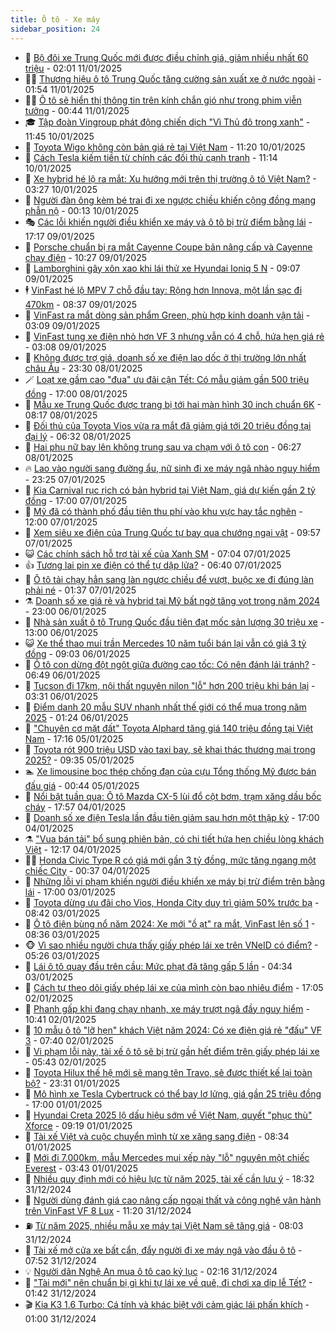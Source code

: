 ```yaml
---
title: Ô tô - Xe máy
sidebar_position: 24
---
```


<!-- dantri-o-to-xe-may:START -->
- 🤡 [Bộ đôi xe Trung Quốc mới được điều chỉnh giá, giảm nhiều nhất 60 triệu](https://dantri.com.vn/o-to-xe-may/bo-doi-xe-trung-quoc-moi-duoc-dieu-chinh-gia-giam-nhieu-nhat-60-trieu-20250110200106399.htm) - 02:01 11/01/2025
- 🧑‍💻 [Thương hiệu ô tô Trung Quốc tăng cường sản xuất xe ở nước ngoài](https://dantri.com.vn/o-to-xe-may/thuong-hieu-o-to-trung-quoc-tang-cuong-san-xuat-xe-o-nuoc-ngoai-20250103112012895.htm) - 01:54 11/01/2025
- 🧑‍💻 [Ô tô sẽ hiển thị thông tin trên kính chắn gió như trong phim viễn tưởng](https://dantri.com.vn/o-to-xe-may/o-to-se-hien-thi-thong-tin-tren-kinh-chan-gio-nhu-trong-phim-vien-tuong-20250111002532229.htm) - 00:44 11/01/2025
- 🎓 [Tập đoàn Vingroup phát động chiến dịch &quot;Vì Thủ đô trong xanh&quot;](https://dantri.com.vn/o-to-xe-may/tap-doan-vingroup-phat-dong-chien-dich-vi-thu-do-trong-xanh-20250110180524050.htm) - 11:45 10/01/2025
- 🌊 [Toyota Wigo không còn bản giá rẻ tại Việt Nam](https://dantri.com.vn/o-to-xe-may/toyota-wigo-khong-con-ban-gia-re-tai-viet-nam-20250109105134399.htm) - 11:20 10/01/2025
- 🥷 [Cách Tesla kiếm tiền từ chính các đối thủ cạnh tranh](https://dantri.com.vn/o-to-xe-may/cach-tesla-kiem-tien-tu-chinh-cac-doi-thu-canh-tranh-20250110171314412.htm) - 11:14 10/01/2025
- 🤩 [Xe hybrid hé lộ ra mắt: Xu hướng mới trên thị trường ô tô Việt Nam?](https://dantri.com.vn/o-to-xe-may/xe-hybrid-he-lo-ra-mat-xu-huong-moi-tren-thi-truong-o-to-viet-nam-20250109130920170.htm) - 03:27 10/01/2025
- 🫶 [Người đàn ông kèm bé trai đi xe ngược chiều khiến cộng đồng mạng phẫn nộ](https://dantri.com.vn/o-to-xe-may/nguoi-dan-ong-kem-be-trai-di-xe-nguoc-chieu-khien-cong-dong-mang-phan-no-20250109160334650.htm) - 00:13 10/01/2025
- 🎭 [Các lỗi khiến người điều khiển xe máy và ô tô bị trừ điểm bằng lái](https://dantri.com.vn/o-to-xe-may/cac-loi-khien-nguoi-dieu-khien-xe-may-va-o-to-bi-tru-diem-bang-lai-20250109162802966.htm) - 17:17 09/01/2025
- 🌁 [Porsche chuẩn bị ra mắt Cayenne Coupe bản nâng cấp và Cayenne chạy điện](https://dantri.com.vn/o-to-xe-may/porsche-chuan-bi-ra-mat-cayenne-coupe-ban-nang-cap-va-cayenne-chay-dien-20250108182036391.htm) - 10:27 09/01/2025
- 🦩 [Lamborghini gây xôn xao khi lái thử xe Hyundai Ioniq 5 N](https://dantri.com.vn/o-to-xe-may/lamborghini-gay-xon-xao-khi-lai-thu-xe-hyundai-ioniq-5-n-20250109111024712.htm) - 09:07 09/01/2025
- 🕴 [VinFast hé lộ MPV 7 chỗ đầu tay: Rộng hơn Innova, một lần sạc đi 470km](https://dantri.com.vn/o-to-xe-may/vinfast-he-lo-mpv-7-cho-dau-tay-rong-hon-innova-mot-lan-sac-di-470km-20250109153622206.htm) - 08:37 09/01/2025
- 🎡 [VinFast ra mắt dòng sản phẩm Green, phù hợp kinh doanh vận tải](https://dantri.com.vn/o-to-xe-may/vinfast-ra-mat-dong-san-pham-green-phu-hop-kinh-doanh-van-tai-20250109100453000.htm) - 03:09 09/01/2025
- 📝 [VinFast tung xe điện nhỏ hơn VF 3 nhưng vẫn có 4 chỗ, hứa hẹn giá rẻ](https://dantri.com.vn/o-to-xe-may/vinfast-tung-xe-dien-nho-hon-vf-3-nhung-van-co-4-cho-hua-hen-gia-re-20250109100542848.htm) - 03:08 09/01/2025
- 🧐 [Không được trợ giá, doanh số xe điện lao dốc ở thị trường lớn nhất châu Âu](https://dantri.com.vn/o-to-xe-may/khong-duoc-tro-gia-doanh-so-xe-dien-lao-doc-o-thi-truong-lon-nhat-chau-au-20250108174503937.htm) - 23:30 08/01/2025
- 🪄 [Loạt xe gầm cao &quot;đua&quot; ưu đãi cận Tết: Có mẫu giảm gần 500 triệu đồng](https://dantri.com.vn/o-to-xe-may/loat-xe-gam-cao-dua-uu-dai-can-tet-co-mau-giam-gan-500-trieu-dong-20250108153129114.htm) - 17:00 08/01/2025
- 🧰 [Mẫu xe Trung Quốc được trang bị tới hai màn hình 30 inch chuẩn 6K](https://dantri.com.vn/o-to-xe-may/mau-xe-trung-quoc-duoc-trang-bi-toi-hai-man-hinh-30-inch-chuan-6k-20250108115048702.htm) - 08:17 08/01/2025
- 🚀 [Đối thủ của Toyota Vios vừa ra mắt đã giảm giá tới 20 triệu đồng tại đại lý](https://dantri.com.vn/o-to-xe-may/doi-thu-cua-toyota-vios-vua-ra-mat-da-giam-gia-toi-20-trieu-dong-tai-dai-ly-20250108114442246.htm) - 06:32 08/01/2025
- 💪 [Hai phụ nữ bay lên không trung sau va chạm với ô tô con](https://dantri.com.vn/o-to-xe-may/hai-phu-nu-bay-len-khong-trung-sau-va-cham-voi-o-to-con-20250108124626669.htm) - 06:27 08/01/2025
- 🔥 [Lao vào người sang đường ẩu, nữ sinh đi xe máy ngã nhào nguy hiểm](https://dantri.com.vn/o-to-xe-may/lao-vao-nguoi-sang-duong-au-nu-sinh-di-xe-may-nga-nhao-nguy-hiem-20250107224505701.htm) - 23:25 07/01/2025
- 🐲 [Kia Carnival rục rịch có bản hybrid tại Việt Nam, giá dự kiến gần 2 tỷ đồng](https://dantri.com.vn/o-to-xe-may/kia-carnival-ruc-rich-co-ban-hybrid-tai-viet-nam-gia-du-kien-gan-2-ty-dong-20250107140157534.htm) - 17:00 07/01/2025
- 🌋 [Mỹ đã có thành phố đầu tiên thu phí vào khu vực hay tắc nghẽn](https://dantri.com.vn/o-to-xe-may/my-da-co-thanh-pho-dau-tien-thu-phi-vao-khu-vuc-hay-tac-nghen-20250107164740490.htm) - 12:00 07/01/2025
- 🤩 [Xem siêu xe điện của Trung Quốc tự bay qua chướng ngại vật](https://dantri.com.vn/o-to-xe-may/xem-sieu-xe-dien-cua-trung-quoc-tu-bay-qua-chuong-ngai-vat-20250107160532130.htm) - 09:57 07/01/2025
- 😺 [Các chính sách hỗ trợ tài xế của Xanh SM](https://dantri.com.vn/o-to-xe-may/cac-chinh-sach-ho-tro-tai-xe-cua-xanh-sm-20250107123240597.htm) - 07:04 07/01/2025
- 👍 [Tương lai pin xe điện có thể tự dập lửa?](https://dantri.com.vn/o-to-xe-may/tuong-lai-pin-xe-dien-co-the-tu-dap-lua-20250107113132341.htm) - 06:40 07/01/2025
- 🎃 [Ô tô tải chạy hẳn sang làn ngược chiều để vượt, buộc xe đi đúng làn phải né](https://dantri.com.vn/o-to-xe-may/o-to-tai-chay-han-sang-lan-nguoc-chieu-de-vuot-buoc-xe-di-dung-lan-phai-ne-20250107012037544.htm) - 01:37 07/01/2025
- ⚗️ [Doanh số xe giá rẻ và hybrid tại Mỹ bất ngờ tăng vọt trong năm 2024](https://dantri.com.vn/o-to-xe-may/doanh-so-xe-gia-re-va-hybrid-tai-my-bat-ngo-tang-vot-trong-nam-2024-20250106165733674.htm) - 23:00 06/01/2025
- 🦄 [Nhà sản xuất ô tô Trung Quốc đầu tiên đạt mốc sản lượng 30 triệu xe](https://dantri.com.vn/o-to-xe-may/nha-san-xuat-o-to-trung-quoc-dau-tien-dat-moc-san-luong-30-trieu-xe-20250106155205316.htm) - 13:00 06/01/2025
- 😺 [Xe thể thao mui trần Mercedes 10 năm tuổi bán lại vẫn có giá 3 tỷ đồng](https://dantri.com.vn/o-to-xe-may/xe-the-thao-mui-tran-mercedes-10-nam-tuoi-ban-lai-van-co-gia-3-ty-dong-20250106153215610.htm) - 09:03 06/01/2025
- 💼 [Ô tô con dừng đột ngột giữa đường cao tốc: Có nên đánh lái tránh?](https://dantri.com.vn/o-to-xe-may/o-to-con-dung-dot-ngot-giua-duong-cao-toc-co-nen-danh-lai-tranh-20250106120201683.htm) - 06:49 06/01/2025
- 💃 [Tucson đi 17km, nội thất nguyên nilon &quot;lỗ&quot; hơn 200 triệu khi bán lại](https://dantri.com.vn/o-to-xe-may/tucson-di-17km-noi-that-nguyen-nilon-lo-hon-200-trieu-khi-ban-lai-20250106022842340.htm) - 03:31 06/01/2025
- 🚀 [Điểm danh 20 mẫu SUV nhanh nhất thế giới có thể mua trong năm 2025](https://dantri.com.vn/o-to-xe-may/diem-danh-20-mau-suv-nhanh-nhat-the-gioi-co-the-mua-trong-nam-2025-20250106032256649.htm) - 01:24 06/01/2025
- 🤩 [&quot;Chuyên cơ mặt đất&quot; Toyota Alphard tăng giá 140 triệu đồng tại Việt Nam](https://dantri.com.vn/o-to-xe-may/chuyen-co-mat-dat-toyota-alphard-tang-gia-140-trieu-dong-tai-viet-nam-20250105231903993.htm) - 17:16 05/01/2025
- 💪 [Toyota rót 900 triệu USD vào taxi bay, sẽ khai thác thương mại trong 2025?](https://dantri.com.vn/o-to-xe-may/toyota-rot-900-trieu-usd-vao-taxi-bay-se-khai-thac-thuong-mai-trong-2025-20250105163432252.htm) - 09:35 05/01/2025
- 🏊 [Xe limousine bọc thép chống đạn của cựu Tổng thống Mỹ được bán đấu giá](https://dantri.com.vn/o-to-xe-may/xe-limousine-boc-thep-chong-dan-cua-cuu-tong-thong-my-duoc-ban-dau-gia-20250104234732072.htm) - 00:44 05/01/2025
- 💄 [Nổi bật tuần qua: Ô tô Mazda CX-5 lùi đổ cột bơm, trạm xăng dầu bốc cháy](https://dantri.com.vn/o-to-xe-may/noi-bat-tuan-qua-o-to-mazda-cx-5-lui-do-cot-bom-tram-xang-dau-boc-chay-20250105004927691.htm) - 17:57 04/01/2025
- 👺 [Doanh số xe điện Tesla lần đầu tiên giảm sau hơn một thập kỷ](https://dantri.com.vn/o-to-xe-may/doanh-so-xe-dien-tesla-lan-dau-tien-giam-sau-hon-mot-thap-ky-20250103165103084.htm) - 17:00 04/01/2025
- ⚗️ [&quot;Vua bán tải&quot; bổ sung phiên bản, có chi tiết hứa hẹn chiều lòng khách Việt](https://dantri.com.vn/o-to-xe-may/vua-ban-tai-bo-sung-phien-ban-co-chi-tiet-hua-hen-chieu-long-khach-viet-20250104094102468.htm) - 12:17 04/01/2025
- 🧑‍🏫 [Honda Civic Type R có giá mới gần 3 tỷ đồng, mức tăng ngang một chiếc City](https://dantri.com.vn/o-to-xe-may/honda-civic-type-r-co-gia-moi-gan-3-ty-dong-muc-tang-ngang-mot-chiec-city-20250104071147472.htm) - 00:37 04/01/2025
- 🦒 [Những lỗi vi phạm khiến người điều khiển xe máy bị trừ điểm trên bằng lái](https://dantri.com.vn/o-to-xe-may/nhung-loi-vi-pham-khien-nguoi-dieu-khien-xe-may-bi-tru-diem-tren-bang-lai-20250102172608885.htm) - 17:00 03/01/2025
- 🐘 [Toyota dừng ưu đãi cho Vios, Honda City duy trì giảm 50% trước bạ](https://dantri.com.vn/o-to-xe-may/toyota-dung-uu-dai-cho-vios-honda-city-duy-tri-giam-50-truoc-ba-20250103125651295.htm) - 08:42 03/01/2025
- 🧠 [Ô tô điện bùng nổ năm 2024: Xe mới &quot;ồ ạt&quot; ra mắt, VinFast lên số 1](https://dantri.com.vn/o-to-xe-may/o-to-dien-bung-no-nam-2024-xe-moi-o-at-ra-mat-vinfast-len-so-1-20250103112519499.htm) - 08:36 03/01/2025
- 🐵 [Vì sao nhiều người chưa thấy giấy phép lái xe trên VNeID có điểm?](https://dantri.com.vn/o-to-xe-may/vi-sao-nhieu-nguoi-chua-thay-giay-phep-lai-xe-tren-vneid-co-diem-20250103114128915.htm) - 05:26 03/01/2025
- 🤭 [Lái ô tô quay đầu trên cầu: Mức phạt đã tăng gấp 5 lần](https://dantri.com.vn/o-to-xe-may/lai-o-to-quay-dau-tren-cau-muc-phat-da-tang-gap-5-lan-20250103104229716.htm) - 04:34 03/01/2025
- 🤠 [Cách tự theo dõi giấy phép lái xe của mình còn bao nhiêu điểm](https://dantri.com.vn/o-to-xe-may/cach-tu-theo-doi-giay-phep-lai-xe-cua-minh-con-bao-nhieu-diem-20250102221231503.htm) - 17:05 02/01/2025
- 🫶 [Phanh gấp khi đang chạy nhanh, xe máy trượt ngã đầy nguy hiểm](https://dantri.com.vn/o-to-xe-may/phanh-gap-khi-dang-chay-nhanh-xe-may-truot-nga-day-nguy-hiem-20250102160758263.htm) - 10:41 02/01/2025
- 🚀 [10 mẫu ô tô &quot;lỡ hẹn&quot; khách Việt năm 2024: Có xe điện giá rẻ &quot;đấu&quot; VF 3](https://dantri.com.vn/o-to-xe-may/10-mau-o-to-lo-hen-khach-viet-nam-2024-co-xe-dien-gia-re-dau-vf-3-20250102140427398.htm) - 07:40 02/01/2025
- 🎊 [Vi phạm lỗi này, tài xế ô tô sẽ bị trừ gần hết điểm trên giấy phép lái xe](https://dantri.com.vn/o-to-xe-may/vi-pham-loi-nay-tai-xe-o-to-se-bi-tru-gan-het-diem-tren-giay-phep-lai-xe-20241231153609794.htm) - 05:43 02/01/2025
- 🦄 [Toyota Hilux thế hệ mới sẽ mang tên Travo, sẽ được thiết kế lại toàn bộ?](https://dantri.com.vn/o-to-xe-may/toyota-hilux-the-he-moi-se-mang-ten-travo-se-duoc-thiet-ke-lai-toan-bo-20250101192408094.htm) - 23:31 01/01/2025
- 🥷 [Mô hình xe Tesla Cybertruck có thể bay lơ lửng, giá gần 25 triệu đồng](https://dantri.com.vn/o-to-xe-may/mo-hinh-xe-tesla-cybertruck-co-the-bay-lo-lung-gia-gan-25-trieu-dong-20250101174443769.htm) - 17:00 01/01/2025
- 🦏 [Hyundai Creta 2025 lộ dấu hiệu sớm về Việt Nam, quyết &quot;phục thù&quot; Xforce](https://dantri.com.vn/o-to-xe-may/hyundai-creta-2025-lo-dau-hieu-som-ve-viet-nam-quyet-phuc-thu-xforce-20250101161834097.htm) - 09:19 01/01/2025
- 🤗 [Tài xế Việt và cuộc chuyển mình từ xe xăng sang điện](https://dantri.com.vn/o-to-xe-may/tai-xe-viet-va-cuoc-chuyen-minh-tu-xe-xang-sang-dien-20250101141117413.htm) - 08:34 01/01/2025
- 🐲 [Mới đi 7.000km, mẫu Mercedes mui xếp này &quot;lỗ&quot; nguyên một chiếc Everest](https://dantri.com.vn/o-to-xe-may/moi-di-7000km-mau-mercedes-mui-xep-nay-lo-nguyen-mot-chiec-everest-20241231121052235.htm) - 03:43 01/01/2025
- 🤭 [Nhiều quy định mới có hiệu lực từ năm 2025, tài xế cần lưu ý](https://dantri.com.vn/o-to-xe-may/nhieu-quy-dinh-moi-co-hieu-luc-tu-nam-2025-tai-xe-can-luu-y-20241231235330510.htm) - 18:32 31/12/2024
- 🐻 [Người dùng đánh giá cao nâng cấp ngoại thất và công nghệ vận hành trên VinFast VF 8 Lux](https://dantri.com.vn/o-to-xe-may/nguoi-dung-danh-gia-cao-nang-cap-ngoai-that-va-cong-nghe-van-hanh-tren-vinfast-vf-8-lux-20241231172945285.htm) - 11:20 31/12/2024
- ⛽️ [Từ năm 2025, nhiều mẫu xe máy tại Việt Nam sẽ tăng giá](https://dantri.com.vn/o-to-xe-may/tu-nam-2025-nhieu-mau-xe-may-tai-viet-nam-se-tang-gia-20241231103833595.htm) - 08:03 31/12/2024
- 🫣 [Tài xế mở cửa xe bất cẩn, đẩy người đi xe máy ngã vào đầu ô tô](https://dantri.com.vn/o-to-xe-may/tai-xe-mo-cua-xe-bat-can-day-nguoi-di-xe-may-nga-vao-dau-o-to-20241231140558828.htm) - 07:52 31/12/2024
- 💡 [Người dân Nghệ An mua ô tô cao kỷ lục](https://dantri.com.vn/o-to-xe-may/nguoi-dan-nghe-an-mua-o-to-cao-ky-luc-20241230210927325.htm) - 02:16 31/12/2024
- 💪 [&quot;Tài mới&quot; nên chuẩn bị gì khi tự lái xe về quê, đi chơi xa dịp lễ Tết?](https://dantri.com.vn/o-to-xe-may/tai-moi-nen-chuan-bi-gi-khi-tu-lai-xe-ve-que-di-choi-xa-dip-le-tet-20241231022946772.htm) - 01:42 31/12/2024
- 🎬 [Kia K3 1.6 Turbo: Cá tính và khác biệt với cảm giác lái phấn khích](https://dantri.com.vn/o-to-xe-may/kia-k3-16-turbo-ca-tinh-va-khac-biet-voi-cam-giac-lai-phan-khich-20241230151346639.htm) - 01:00 31/12/2024<!-- dantri-o-to-xe-may:END -->
